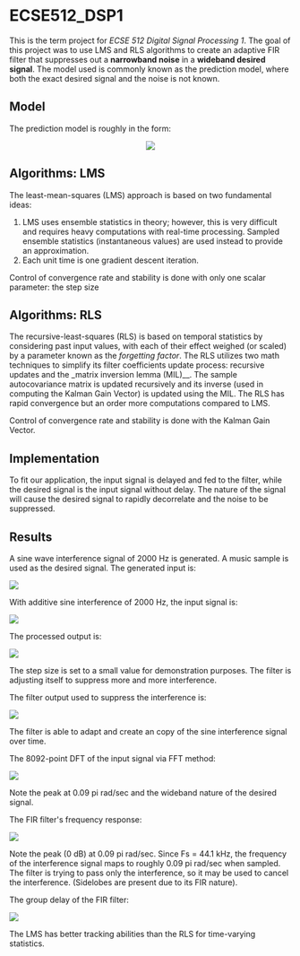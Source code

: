 # ECSE512_DSP1
This is the term project for _ECSE 512 Digital Signal Processing 1_. The goal of this project was to use LMS and RLS algorithms to create an adaptive FIR filter that suppresses out a __narrowband noise__ in a __wideband desired signal__. The model used is commonly known as the prediction model, where both the exact desired signal and the noise is not known.

## Model
The prediction model is roughly in the form: <br>
<p align="center">
  <img src="https://github.com/yanghaoqin/ECSE512_DSP1/blob/master/markdown/predictionmodel.PNG">
</p>

## Algorithms: LMS
The least-mean-squares (LMS) approach is based on two fundamental ideas:
1. LMS uses ensemble statistics in theory; however, this is very difficult and requires heavy computations with real-time processing. Sampled ensemble statistics (instantaneous values) are used instead to provide an approximation. 
2. Each unit time is one gradient descent iteration.

Control of convergence rate and stability is done with only one scalar parameter: the step size

## Algorithms: RLS
The recursive-least-squares (RLS) is based on temporal statistics by considering past input values, with each of their effect weighed (or scaled) by a parameter known as the _forgetting factor_. The RLS utilizes two math techniques to simplify its filter coefficients update process: recursive updates and the _matrix inversion lemma (MIL)__. The sample autocovariance matrix is updated recursively and its inverse (used in computing the Kalman Gain Vector) is updated using the MIL. The RLS has rapid convergence but an order more computations compared to LMS.

Control of convergence rate and stability is done with the Kalman Gain Vector.

## Implementation
To fit our application, the input signal is delayed and fed to the filter, while the desired signal is the input signal without delay. The nature of the signal will cause the desired signal to rapidly decorrelate and the noise to be suppressed.

## Results
A sine wave interference signal of 2000 Hz is generated. A music sample is used as the desired signal. The generated input is:

<img src="https://github.com/yanghaoqin/ECSE512_DSP1/blob/master/markdown/desiredsgn.png">

With additive sine interference of 2000 Hz, the input signal is:

<img src="https://github.com/yanghaoqin/ECSE512_DSP1/blob/master/markdown/mixedinput.png">

The processed output is:

<img src="https://github.com/yanghaoqin/ECSE512_DSP1/blob/master/markdown/errorsgn.png">

The step size is set to a small value for demonstration purposes. The filter is adjusting itself to suppress more and more interference.

The filter output used to suppress the interference is:

<img src="https://github.com/yanghaoqin/ECSE512_DSP1/blob/master/markdown/adaptedsgn.png">

The filter is able to adapt and create an copy of the sine interference signal over time.

The 8092-point DFT of the input signal via FFT method:

<img src="https://github.com/yanghaoqin/ECSE512_DSP1/blob/master/markdown/Inputfft.png">

Note the peak at 0.09 pi rad/sec and the wideband nature of the desired signal.

The FIR filter's frequency response:

<img src="https://github.com/yanghaoqin/ECSE512_DSP1/blob/master/markdown/filterresp.png">

Note the peak (0 dB) at 0.09 pi rad/sec. Since Fs = 44.1 kHz, the frequency of the interference signal maps to roughly 0.09 pi rad/sec when sampled. The filter is trying to pass only the interference, so it may be used to cancel the interference. (Sidelobes are present due to its FIR nature).

The group delay of the FIR filter:

<img src="https://github.com/yanghaoqin/ECSE512_DSP1/blob/master/markdown/filtergrpd.png">


The LMS has better tracking abilities than the RLS for time-varying statistics.
